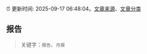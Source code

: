 :alarm_clock: 更新时间: 2025-09-17 06:48:04。[文章来源](/README.md)、[文章分类](/TAGS.md)

## 报告


> 关键字：`报告`、`月报`



